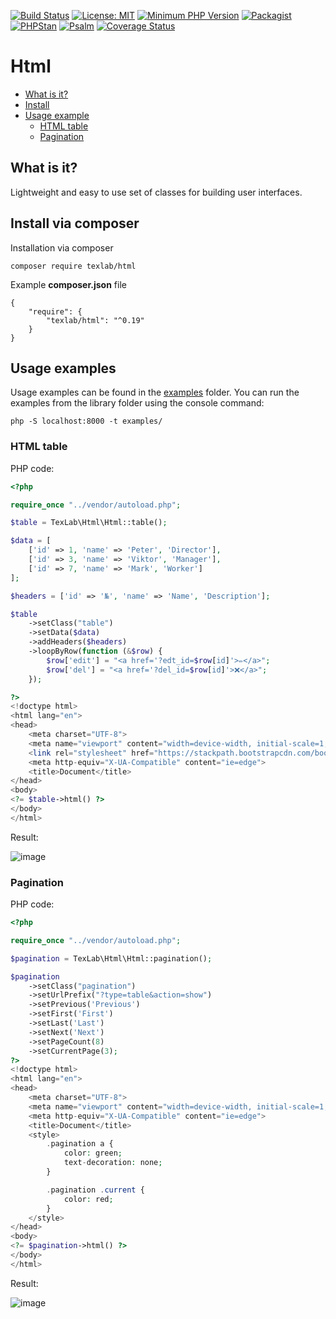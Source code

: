 [![Build Status](https://travis-ci.com/andy-aa/html.svg?branch=master)](https://travis-ci.com/andy-aa/html)
[![License: MIT](https://img.shields.io/badge/License-MIT-brightgreen.svg?style=flat-square)](https://opensource.org/licenses/MIT)
[![Minimum PHP Version](https://img.shields.io/badge/php-%3E%3D%207.1-8892BF.svg?style=flat-square)](https://php.net/)
[![Packagist](https://img.shields.io/packagist/vpre/texlab/html.svg?style=flat-square)](https://packagist.org/packages/texlab/html)
[![PHPStan](https://img.shields.io/badge/PHPStan-level%208-brightgreen.svg?style=flat-square)](https://phpstan.org/)
[![Psalm](https://img.shields.io/badge/Psalm-Level%20Max-brightgreen.svg?style=flat-square)](https://psalm.dev/) 
[![Coverage Status](https://img.shields.io/coveralls/github/andy-aa/html/master.svg?style=flat-square)](https://coveralls.io/github/andy-aa/html?branch=master)
# Html
- [What is it?](#what-is-it)
- [Install](#install-via-composer)
- [Usage example](#usage-example)
    - [HTML table](#html-table)
    - [Pagination](#pagination)

## What is it?

Lightweight and easy to use set of classes for building user interfaces.
  
## Install via composer

Installation via composer
```
composer require texlab/html
```
Example **composer.json** file
```
{
    "require": {
        "texlab/html": "^0.19"
    }
}
```

## Usage examples
Usage examples can be found in the [examples](examples/) folder. 
You can run the examples from the library folder using the console command:

```
php -S localhost:8000 -t examples/
```
### HTML table

PHP code:

```php
<?php

require_once "../vendor/autoload.php";

$table = TexLab\Html\Html::table();

$data = [
    ['id' => 1, 'name' => 'Peter', 'Director'],
    ['id' => 3, 'name' => 'Viktor', 'Manager'],
    ['id' => 7, 'name' => 'Mark', 'Worker']
];

$headers = ['id' => '№', 'name' => 'Name', 'Description'];

$table
    ->setClass("table")
    ->setData($data)
    ->addHeaders($headers)
    ->loopByRow(function (&$row) {
        $row['edit'] = "<a href='?edt_id=$row[id]'>✏</a>";
        $row['del'] = "<a href='?del_id=$row[id]'>❌</a>";
    });

?>
<!doctype html>
<html lang="en">
<head>
    <meta charset="UTF-8">
    <meta name="viewport" content="width=device-width, initial-scale=1, shrink-to-fit=no">
    <link rel="stylesheet" href="https://stackpath.bootstrapcdn.com/bootstrap/4.5.2/css/bootstrap.min.css">
    <meta http-equiv="X-UA-Compatible" content="ie=edge">
    <title>Document</title>
</head>
<body>
<?= $table->html() ?>
</body>
</html>
```

Result:

![image](https://user-images.githubusercontent.com/46691193/92361408-03d37700-f0f7-11ea-92a4-4450c30ba3d5.png)

### Pagination

PHP code:

```php
<?php

require_once "../vendor/autoload.php";

$pagination = TexLab\Html\Html::pagination();

$pagination
    ->setClass("pagination")
    ->setUrlPrefix("?type=table&action=show")
    ->setPrevious('Previous')
    ->setFirst('First')
    ->setLast('Last')
    ->setNext('Next')
    ->setPageCount(8)
    ->setCurrentPage(3);
?>
<!doctype html>
<html lang="en">
<head>
    <meta charset="UTF-8">
    <meta name="viewport" content="width=device-width, initial-scale=1, shrink-to-fit=no">
    <meta http-equiv="X-UA-Compatible" content="ie=edge">
    <title>Document</title>
    <style>
        .pagination a {
            color: green;
            text-decoration: none;
        }

        .pagination .current {
            color: red;
        }
    </style>
</head>
<body>
<?= $pagination->html() ?>
</body>
</html>
```

Result:

![image](https://user-images.githubusercontent.com/46691193/93690150-aae3e580-fadd-11ea-944b-faa3b40195f8.png)
